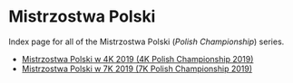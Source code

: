 # Mistrzostwa Polski

Index page for all of the Mistrzostwa Polski (*Polish Championship*) series.

- [Mistrzostwa Polski w 4K 2019 (4K Polish Championship 2019)](2019_4K)
- [Mistrzostwa Polski w 7K 2019 (7K Polish Championship 2019)](2019_7K)
